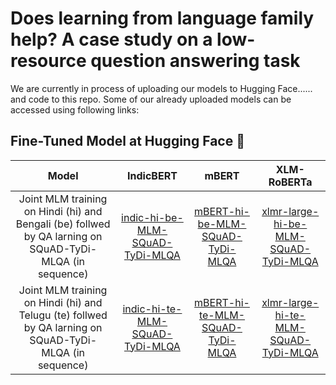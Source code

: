 # Does learning from language family help? A case study on a low-resource question answering task


We are currently in process of uploading our models to Hugging Face...... and code to this repo.
Some of our already uploaded models can be accessed using following links:

## Fine-Tuned Model at Hugging Face  🤗


| Model      | IndicBERT |      mBERT      |  XLM-RoBERTa |
|:----------:|:-------------:|:-------------:|:-------------:|
|  Joint MLM training on Hindi (hi) and Bengali (be) follwed by QA larning on SQuAD-TyDi-MLQA (in sequence)| [indic-hi-be-MLM-SQuAD-TyDi-MLQA](https://huggingface.co/hapandya/indic-hi-be-MLM-SQuAD-TyDi-MLQA) | [mBERT-hi-be-MLM-SQuAD-TyDi-MLQA](https://huggingface.co/hapandya/mBERT-hi-be-MLM-SQuAD-TyDi-MLQA) | [xlmr-large-hi-be-MLM-SQuAD-TyDi-MLQA	](https://huggingface.co/hapandya/xlmr-large-hi-be-MLM-SQuAD-TyDi-MLQA) |
|  Joint MLM training on Hindi (hi) and Telugu (te) follwed by QA larning on SQuAD-TyDi-MLQA (in sequence)| [indic-hi-te-MLM-SQuAD-TyDi-MLQA](https://huggingface.co/hapandya/indic-hi-te-MLM-SQuAD-TyDi-MLQA) | [mBERT-hi-te-MLM-SQuAD-TyDi-MLQA](https://huggingface.co/hapandya/mBERT-hi-te-MLM-SQuAD-TyDi-MLQA) | [xlmr-large-hi-te-MLM-SQuAD-TyDi-MLQA	](https://huggingface.co/hapandya/xlmr-large-hi-te-MLM-SQuAD-TyDi-MLQA) |
